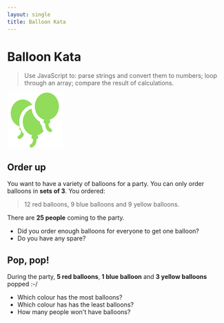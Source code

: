 ```yaml
---
layout: single
title: Balloon Kata
---
```


# Balloon Kata

> Use JavaScript to: parse strings and convert them to numbers; loop through an array; compare the result of calculations.

![](img/balloon.png)

## Order up

You want to have a variety of balloons for a party. You can only order balloons in **sets of 3**. You ordered:

> 12 red balloons, 9 blue balloons and 9 yellow balloons.

There are **25 people** coming to the party.

* Did you order enough balloons for everyone to get one balloon?
* Do you have any spare?

## Pop, pop!

During the party, **5 red balloons**, **1 blue balloon** and **3 yellow balloons** popped :-/

* Which colour has the most balloons?
* Which colour has has the least balloons?
* How many people won't have balloons?
